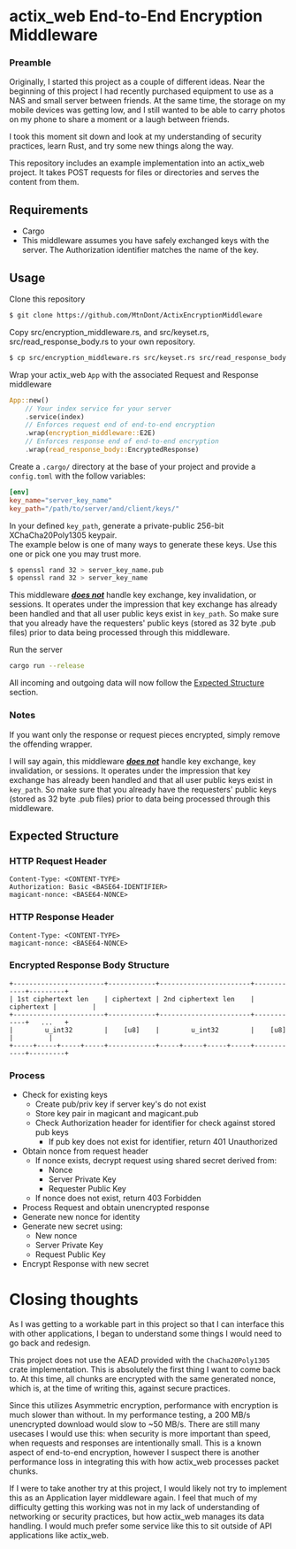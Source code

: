 # actix_web End-to-End Encryption Middleware

### Preamble

Originally, I started this project as a couple of different ideas. Near the beginning of this project I had recently purchased equipment to use as a NAS and small server between friends. At the same time, the storage on my mobile devices was getting low, and I still wanted to be able to carry photos on my phone to share a moment or a laugh between friends.

I took this moment sit down and look at my understanding of security practices, learn Rust, and try some new things along the way.

This repository includes an example implementation into an actix_web project. It takes POST requests for files or directories and serves the content from them.

## Requirements

* Cargo
* This middleware assumes you have safely exchanged keys with the server. The Authorization identifier matches the name of the key.

## Usage

Clone this repository

```sh
$ git clone https://github.com/MtnDont/ActixEncryptionMiddleware
```

Copy src/encryption_middleware.rs, and src/keyset.rs, src/read_response_body.rs to your own repository.
```sh
$ cp src/encryption_middleware.rs src/keyset.rs src/read_response_body.rs /path/to/your/project/
```

Wrap your actix_web `App` with the associated Request and Response middleware

```rust
App::new()
    // Your index service for your server
    .service(index)
    // Enforces request end of end-to-end encryption
    .wrap(encryption_middleware::E2E)
    // Enforces response end of end-to-end encryption
    .wrap(read_response_body::EncryptedResponse)
```

Create a `.cargo/` directory at the base of your project and provide a `config.toml` with the follow variables:
```toml
[env]
key_name="server_key_name"
key_path="/path/to/server/and/client/keys/"
```

In your defined `key_path`, generate a private-public 256-bit XChaCha20Poly1305 keypair. \
The example below is one of many ways to generate these keys. Use this one or pick one you may trust more.
```sh
$ openssl rand 32 > server_key_name.pub
$ openssl rand 32 > server_key_name
```

This middleware <u>**_does not_**</u> handle key exchange, key invalidation, or sessions. It operates under the impression that key exchange has already been handled and that all user public keys exist in `key_path`. So make sure that you already have the requesters' public keys (stored as 32 byte .pub files) prior to data being processed through this middleware.

Run the server

```sh
cargo run --release
```

All incoming and outgoing data will now follow the [Expected Structure](#expected-structure) section.

### Notes
If you want only the response or request pieces encrypted, simply remove the offending wrapper.

I will say again, this middleware <u>**_does not_**</u> handle key exchange, key invalidation, or sessions. It operates under the impression that key exchange has already been handled and that all user public keys exist in `key_path`. So make sure that you already have the requesters' public keys (stored as 32 byte .pub files) prior to data being processed through this middleware.

## Expected Structure

### HTTP Request Header
```
Content-Type: <CONTENT-TYPE>
Authorization: Basic <BASE64-IDENTIFIER>
magicant-nonce: <BASE64-NONCE>
```
### HTTP Response Header
```
Content-Type: <CONTENT-TYPE>
magicant-nonce: <BASE64-NONCE>
```
### Encrypted Response Body Structure
```
+-----------------------+------------+-----------------------+------------+---------+
| 1st ciphertext len    | ciphertext | 2nd ciphertext len    | ciphertext |         |
+-----------------------+------------+-----------------------+------------+   ...   +
|        u_int32        |    [u8]    |        u_int32        |    [u8]    |         |
+-----+-----+-----+-----+------------+-----+-----+-----+-----+------------+---------+
```
### Process
* Check for existing keys
    * Create pub/priv key if server key's do not exist
    * Store key pair in magicant and magicant.pub
    * Check Authorization header for identifier for check against stored pub keys
        * If pub key does not exist for identifier, return 401 Unauthorized
* Obtain nonce from request header
    * If nonce exists, decrypt request using shared secret derived from:
        * Nonce
        * Server Private Key
        * Requester Public Key
    * If nonce does not exist, return 403 Forbidden
* Process Request and obtain unencrypted response
* Generate new nonce for identity
* Generate new secret using:
    * New nonce
    * Server Private Key
    * Request Public Key
* Encrypt Response with new secret

# Closing thoughts
As I was getting to a workable part in this project so that I can interface this with other applications, I began to understand some things I would need to go back and redesign. 

This project does not use the AEAD provided with the `ChaCha20Poly1305` crate implementation. This is absolutely the first thing I want to come back to. At this time, all chunks are encrypted with the same generated nonce, which is, at the time of writing this, against secure practices.

Since this utilizes Asymmetric encryption, performance with encryption is much slower than without. In my performance testing, a 200 MB/s unencrypted download would slow to ~50 MB/s. There are still many usecases I would use this: when security is more important than speed, when requests and responses are intentionally small. This is a known aspect of end-to-end encryption, however I suspect there is another performance loss in integrating this with how actix_web processes packet chunks.

If I were to take another try at this project, I would likely not try to implement this as an Application layer middleware again. I feel that much of my difficulty getting this working was not in my lack of understanding of networking or security practices, but how actix_web manages its data handling. I would much prefer some service like this to sit outside of API applications like actix_web.